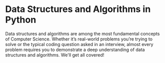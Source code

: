 # Data Structures and Algorithms in Python
Data structures and algorithms are among the most fundamental concepts of Computer Science. Whether it’s real-world problems you’re trying to solve or the typical coding question asked in an interview, almost every problem requires you to demonstrate a deep understanding of data structures and algorithms. We'll get all covered!

